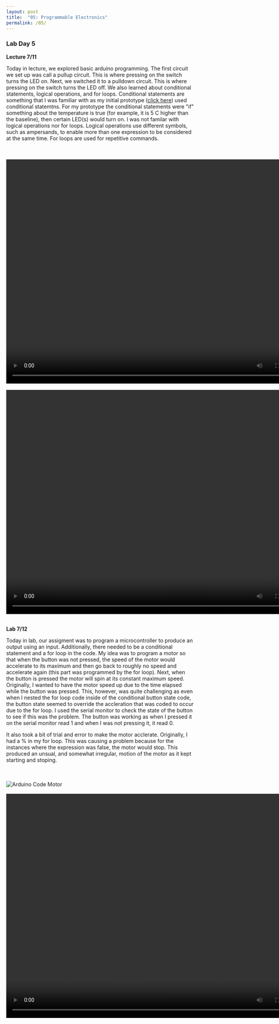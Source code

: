 ```yaml
---
layout: post
title:  "05: Programmable Electronics"
permalink: /05/
---
```


### **Lab Day 5**

**Lecture 7/11**

Today in lecture, we explored basic arduino programming. The first circuit we set up was call a pullup circuit. This is where pressing on the switch turns the LED on. Next, we switched it to a pulldown circuit. This is where pressing on the switch turns the LED off. We also learned about conditional statements, logical operations, and for loops. Conditional statements are something that I was familiar with as my initial prototype ([click here](https://juliaodavis.github.io/PHYS-S12-Assigments/04/)) used conditional statemtns. For my prototype the conditional statements were "if" something about the temperature is true (for example, it is 5 C higher than the baseline), then certain LED(s) would turn on. I was not familar with logical operations nor for loops. Logical operations use different symbols, such as ampersands, to enable more than one expression to be considered at the same time. For loops are used for repetitive commands. 

<BR>
<BR>

<video width="800" height="600" controls>
  <source src="IMG_1986.MOV" type="video/mp4">
</video>

<BR>
<BR>

<video width="800" height="600" controls>
  <source src="IMG_1987.MOV" type="video/mp4">
</video>

<BR>
<BR>

**Lab 7/12**

Today in lab, our assigment was to program a microcontroller to produce an output using an input. Additionally, there needed to be a conditional statement and a for loop in the code. My idea was to program a motor so that when the button was not pressed, the speed of the motor would accelerate to its maximum and then go back to roughly no speed and accelerate again (this part was programmed by the for loop). Next, when the button is pressed the motor will spin at its constant maximum speed. Originally, I wanted to have the motor speed up due to the time elapsed while the button was pressed. This, however, was quite challenging as even when I nested the for loop code inside of the conditional button state code, the button state seemed to override the accleration that was coded to occur due to the for loop. I used the serial monitor to check the state of the button to see if this was the problem. The button was working as when I pressed it on the serial monitor read 1 and when I was not pressing it, it read 0. 

It also took a bit of trial and error to make the motor acclerate. Originally, I had a % in my for loop. This was causing a problem because for the instances where the expression was false, the motor would stop. This produced an unsual, and somewhat irregular, motion of the motor as it kept starting and stoping. 

<BR>
<BR>

<img src="motor_code.png" alt="Arduino Code Motor">

<BR>
<BR>

<video width="800" height="600" controls>
  <source src="IMG_1997.MOV" type="video/mp4">
</video>
